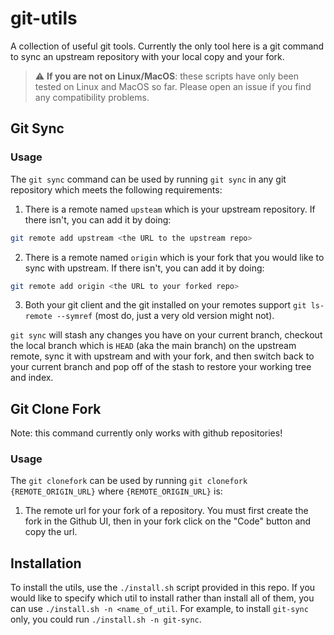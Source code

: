 # git-utils
A collection of useful git tools. Currently the only tool here is a git command to sync an upstream repository with your local copy and your fork.

> :warning: **If you are not on Linux/MacOS**: these scripts have only been tested on Linux and MacOS so far. Please open an issue if you find any compatibility problems.

## Git Sync
### Usage
The `git sync` command can be used by running `git sync` in any git repository which meets the following requirements:
1. There is a remote named `upsteam` which is your upstream repository.
If there isn't, you can add it by doing:
```sh
git remote add upstream <the URL to the upstream repo>
```

2. There is a remote named `origin` which is your fork that you would like to sync with upstream.
If there isn't, you can add it by doing:
```sh
git remote add origin <the URL to your forked repo>
```

3. Both your git client and the git installed on your remotes support `git ls-remote --symref` (most do, just a very old version might not).

`git sync` will stash any changes you have on your current branch, checkout the local branch which is `HEAD` (aka the main branch) on the upstream remote, 
sync it with upstream and with your fork, and then switch back to your current branch and pop off of the stash to restore your working tree and index.

## Git Clone Fork
Note: this command currently only works with github repositories!
### Usage
The `git clonefork` can be used by running `git clonefork {REMOTE_ORIGIN_URL}` where `{REMOTE_ORIGIN_URL}` is:
1. The remote url for your fork of a repository. You must first create the fork in the Github UI, then in your fork click on the "Code" button and copy the url.


## Installation
To install the utils, use the `./install.sh` script provided in this repo. If you would like to specify which util to install rather than install all of them, you can
use `./install.sh -n <name_of_util`. For example, to install `git-sync` only, you could run `./install.sh -n git-sync`.
